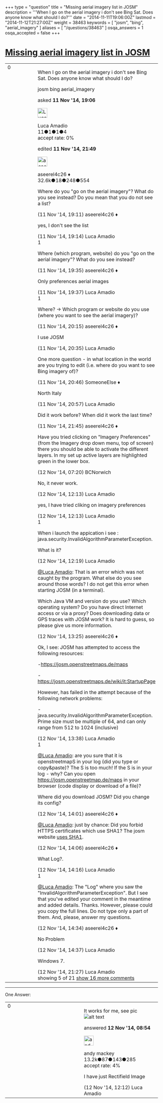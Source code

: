 +++
type = "question"
title = "Missing aerial imagery list in JOSM"
description = '''When I go on the aerial imagery i don&#x27;t see Bing Sat. Does anyone know what should I do?'''
date = "2014-11-11T19:06:00Z"
lastmod = "2014-11-12T21:27:00Z"
weight = 38463
keywords = [ "josm", "bing", "aerial_imagery" ]
aliases = [ "/questions/38463" ]
osqa_answers = 1
osqa_accepted = false
+++

<div class="headNormal">

# [Missing aerial imagery list in JOSM](/questions/38463/missing-aerial-imagery-list-in-josm)

</div>

<div id="main-body">

<div id="askform">

<table id="question-table" style="width:100%;">
<colgroup>
<col style="width: 50%" />
<col style="width: 50%" />
</colgroup>
<tbody>
<tr>
<td style="width: 30px; vertical-align: top"><div class="vote-buttons">
<span id="post-38463-upvote" class="ajax-command post-vote up" rel="nofollow" title="I like this post (click again to cancel)"> </span>
<div id="post-38463-score" class="post-score" title="current number of votes">
0
</div>
<span id="post-38463-downvote" class="ajax-command post-vote down" rel="nofollow" title="I dont like this post (click again to cancel)"> </span> <span id="favorite-mark" class="ajax-command favorite-mark" rel="nofollow" title="mark/unmark this question as favorite (click again to cancel)"> </span>
<div id="favorite-count" class="favorite-count">
&#10;</div>
</div></td>
<td><div id="item-right">
<div class="question-body">
<p>When I go on the aerial imagery i don't see Bing Sat. Does anyone know what should I do?</p>
</div>
<div id="question-tags" class="tags-container tags">
<span class="post-tag tag-link-josm" rel="tag" title="see questions tagged &#39;josm&#39;">josm</span> <span class="post-tag tag-link-bing" rel="tag" title="see questions tagged &#39;bing&#39;">bing</span> <span class="post-tag tag-link-aerial_imagery" rel="tag" title="see questions tagged &#39;aerial_imagery&#39;">aerial_imagery</span>
</div>
<div id="question-controls" class="post-controls">
&#10;</div>
<div class="post-update-info-container">
<div class="post-update-info post-update-info-user">
<p>asked <strong>11 Nov '14, 19:06</strong></p>
<img src="https://secure.gravatar.com/avatar/b0a12c463274aff9a2604366367d58ae?s=32&amp;d=identicon&amp;r=g" class="gravatar" width="32" height="32" alt="Luca%20Amadio&#39;s gravatar image" />
<p><span>Luca Amadio</span><br />
<span class="score" title="11 reputation points">11</span><span title="1 badges"><span class="badge1">●</span><span class="badgecount">1</span></span><span title="1 badges"><span class="silver">●</span><span class="badgecount">1</span></span><span title="4 badges"><span class="bronze">●</span><span class="badgecount">4</span></span><br />
<span class="accept_rate" title="Rate of the user&#39;s accepted answers">accept rate:</span> <span title="Luca Amadio has no accepted answers">0%</span></p>
</div>
<div class="post-update-info post-update-info-edited">
<p><span> edited <strong>11 Nov '14, 21:49</strong> </span></p>
<img src="https://secure.gravatar.com/avatar/66f0dc05b44574e3894be07b0b37cf37?s=32&amp;d=identicon&amp;r=g" class="gravatar" width="32" height="32" alt="aseerel4c26&#39;s gravatar image" />
<p><span>aseerel4c26 ♦</span><br />
<span class="score" title="32615 reputation points"><span>32.6k</span></span><span title="18 badges"><span class="badge1">●</span><span class="badgecount">18</span></span><span title="248 badges"><span class="silver">●</span><span class="badgecount">248</span></span><span title="554 badges"><span class="bronze">●</span><span class="badgecount">554</span></span></p>
</div>
</div>
<div id="comments-container-38463" class="comments-container">
<span id="38464"></span>
<div id="comment-38464" class="comment not_top_scorer">
<div id="post-38464-score" class="comment-score">
&#10;</div>
<div class="comment-text">
<p>Where do you "go on the aerial imagery"? What do you see instead? Do you mean that you do not see a list?</p>
</div>
<div id="comment-38464-info" class="comment-info">
<span class="comment-age">(11 Nov '14, 19:11)</span> <span class="comment-user userinfo">aseerel4c26 ♦</span>
</div>
</div>
<span id="38465"></span>
<div id="comment-38465" class="comment not_top_scorer">
<div id="post-38465-score" class="comment-score">
&#10;</div>
<div class="comment-text">
<p>yes, I don't see the list</p>
</div>
<div id="comment-38465-info" class="comment-info">
<span class="comment-age">(11 Nov '14, 19:14)</span> <span class="comment-user userinfo">Luca Amadio</span>
</div>
</div>
<span id="38466"></span>
<div id="comment-38466" class="comment">
<div id="post-38466-score" class="comment-score">
1
</div>
<div class="comment-text">
<p>Where (which program, website) do you "go on the aerial imagery"? What do you see instead?</p>
</div>
<div id="comment-38466-info" class="comment-info">
<span class="comment-age">(11 Nov '14, 19:35)</span> <span class="comment-user userinfo">aseerel4c26 ♦</span>
</div>
</div>
<span id="38467"></span>
<div id="comment-38467" class="comment not_top_scorer">
<div id="post-38467-score" class="comment-score">
&#10;</div>
<div class="comment-text">
<p>Only preferences aerial images</p>
</div>
<div id="comment-38467-info" class="comment-info">
<span class="comment-age">(11 Nov '14, 19:37)</span> <span class="comment-user userinfo">Luca Amadio</span>
</div>
</div>
<span id="38468"></span>
<div id="comment-38468" class="comment">
<div id="post-38468-score" class="comment-score">
1
</div>
<div class="comment-text">
<p>Where? → Which program or website do you use (where you want to see the aerial imagery)?</p>
</div>
<div id="comment-38468-info" class="comment-info">
<span class="comment-age">(11 Nov '14, 20:15)</span> <span class="comment-user userinfo">aseerel4c26 ♦</span>
</div>
</div>
<span id="38472"></span>
<div id="comment-38472" class="comment not_top_scorer">
<div id="post-38472-score" class="comment-score">
&#10;</div>
<div class="comment-text">
<p>I use JOSM</p>
</div>
<div id="comment-38472-info" class="comment-info">
<span class="comment-age">(11 Nov '14, 20:35)</span> <span class="comment-user userinfo">Luca Amadio</span>
</div>
</div>
<span id="38474"></span>
<div id="comment-38474" class="comment not_top_scorer">
<div id="post-38474-score" class="comment-score">
&#10;</div>
<div class="comment-text">
<p>One more question - in what location in the world are you trying to edit (i.e. where do you want to see Bing imagery of)?</p>
</div>
<div id="comment-38474-info" class="comment-info">
<span class="comment-age">(11 Nov '14, 20:46)</span> <span class="comment-user userinfo">SomeoneElse ♦</span>
</div>
</div>
<span id="38475"></span>
<div id="comment-38475" class="comment not_top_scorer">
<div id="post-38475-score" class="comment-score">
&#10;</div>
<div class="comment-text">
<p>North Italy</p>
</div>
<div id="comment-38475-info" class="comment-info">
<span class="comment-age">(11 Nov '14, 20:57)</span> <span class="comment-user userinfo">Luca Amadio</span>
</div>
</div>
<span id="38476"></span>
<div id="comment-38476" class="comment not_top_scorer">
<div id="post-38476-score" class="comment-score">
&#10;</div>
<div class="comment-text">
<p>Did it work before? When did it work the last time?</p>
</div>
<div id="comment-38476-info" class="comment-info">
<span class="comment-age">(11 Nov '14, 21:45)</span> <span class="comment-user userinfo">aseerel4c26 ♦</span>
</div>
</div>
<span id="38490"></span>
<div id="comment-38490" class="comment not_top_scorer">
<div id="post-38490-score" class="comment-score">
&#10;</div>
<div class="comment-text">
<p>Have you tried clicking on "Imagery Preferences" (from the Imagery drop down menu, top of screen) there you should be able to activate the different layers. In my set up active layers are highlighted green in the lower box.</p>
</div>
<div id="comment-38490-info" class="comment-info">
<span class="comment-age">(12 Nov '14, 07:20)</span> <span class="comment-user userinfo">BCNorwich</span>
</div>
</div>
<span id="38505"></span>
<div id="comment-38505" class="comment not_top_scorer">
<div id="post-38505-score" class="comment-score">
&#10;</div>
<div class="comment-text">
<p>No, it never work.</p>
</div>
<div id="comment-38505-info" class="comment-info">
<span class="comment-age">(12 Nov '14, 12:13)</span> <span class="comment-user userinfo">Luca Amadio</span>
</div>
</div>
<span id="38506"></span>
<div id="comment-38506" class="comment not_top_scorer">
<div id="post-38506-score" class="comment-score">
&#10;</div>
<div class="comment-text">
<p>yes, I have tried cliking on imagery preferences</p>
</div>
<div id="comment-38506-info" class="comment-info">
<span class="comment-age">(12 Nov '14, 12:13)</span> <span class="comment-user userinfo">Luca Amadio</span>
</div>
</div>
<span id="38508"></span>
<div id="comment-38508" class="comment">
<div id="post-38508-score" class="comment-score">
1
</div>
<div class="comment-text">
<p>When i launch the appication i see : java.security.InvalidAlgorithmParameterException.</p>
<p>What is it?</p>
</div>
<div id="comment-38508-info" class="comment-info">
<span class="comment-age">(12 Nov '14, 12:19)</span> <span class="comment-user userinfo">Luca Amadio</span>
</div>
</div>
<span id="38510"></span>
<div id="comment-38510" class="comment not_top_scorer">
<div id="post-38510-score" class="comment-score">
&#10;</div>
<div class="comment-text">
<p><a href="https://help.openstreetmap.org/users/9987/luca-amadio">@Luca Amadio</a>: That is an error which was not caught by the program. What else do you see around those words? I do not get this error when starting JOSM (in a terminal).</p>
<p>Which Java VM and version do you use? Which operating system? Do you have direct Internet access or via a proxy? Does downloading data or GPS traces with JOSM work? It is hard to guess, so please give us more information.</p>
</div>
<div id="comment-38510-info" class="comment-info">
<span class="comment-age">(12 Nov '14, 13:25)</span> <span class="comment-user userinfo">aseerel4c26 ♦</span>
</div>
</div>
<span id="38513"></span>
<div id="comment-38513" class="comment not_top_scorer">
<div id="post-38513-score" class="comment-score">
&#10;</div>
<div class="comment-text">
<p>Ok, I see: JOSM has attempted to access the following resources:</p>
<p>-<a href="https://josm.openstreetmaps.de/maps">https://josm.openstreetmaps.de/maps</a></p>
<p>-<a href="https://josm.openstreetmaps.de/wiki/it:StartupPage">https://josm.openstreetmaps.de/wiki/it:StartupPage</a></p>
<p>However, has failed in the attempt because of the following network problems:</p>
<p>-java.security.InvalidAlgorithmParameterException. Prime size must be multiple of 64, and can only range from 512 to 1024 (inclusive)</p>
</div>
<div id="comment-38513-info" class="comment-info">
<span class="comment-age">(12 Nov '14, 13:38)</span> <span class="comment-user userinfo">Luca Amadio</span>
</div>
</div>
<span id="38515"></span>
<div id="comment-38515" class="comment">
<div id="post-38515-score" class="comment-score">
1
</div>
<div class="comment-text">
<p><a href="https://help.openstreetmap.org/users/9987/luca-amadio"></a><a href="https://help.openstreetmap.org/users/9987/luca-amadio">@Luca Amadio</a>: are you sure that it is openstreetmapS in your log (did you type or copy&amp;paste)? The S is too much! If the S is in your log - why? Can you open <a href="https://josm.openstreetmap.de/maps">https://josm.openstreetmap.de/maps</a> in your browser (code display or download of a file)?</p>
<p>Where did you download JOSM? Did you change its config?</p>
</div>
<div id="comment-38515-info" class="comment-info">
<span class="comment-age">(12 Nov '14, 14:01)</span> <span class="comment-user userinfo">aseerel4c26 ♦</span>
</div>
</div>
<span id="38516"></span>
<div id="comment-38516" class="comment not_top_scorer">
<div id="post-38516-score" class="comment-score">
&#10;</div>
<div class="comment-text">
<p><a href="https://help.openstreetmap.org/users/9987/luca-amadio">@Luca Amadio</a>: just by chance: Did you forbid HTTPS certificates which use SHA1? The josm website <a href="https://www.ssllabs.com/ssltest/analyze.html?d=josm.openstreetmap.de">uses SHA1</a>.</p>
</div>
<div id="comment-38516-info" class="comment-info">
<span class="comment-age">(12 Nov '14, 14:06)</span> <span class="comment-user userinfo">aseerel4c26 ♦</span>
</div>
</div>
<span id="38517"></span>
<div id="comment-38517" class="comment not_top_scorer">
<div id="post-38517-score" class="comment-score">
&#10;</div>
<div class="comment-text">
<p>What Log?.</p>
</div>
<div id="comment-38517-info" class="comment-info">
<span class="comment-age">(12 Nov '14, 14:16)</span> <span class="comment-user userinfo">Luca Amadio</span>
</div>
</div>
<span id="38519"></span>
<div id="comment-38519" class="comment">
<div id="post-38519-score" class="comment-score">
1
</div>
<div class="comment-text">
<p><a href="https://help.openstreetmap.org/users/9987/luca-amadio"></a><a href="https://help.openstreetmap.org/users/9987/luca-amadio">@Luca Amadio</a>: The "Log" where you saw the "InvalidAlgorithmParameterException". But I see that you've edited your comment in the meantime and added details. Thanks. However, please could you copy the full lines. Do not type only a part of them. And, please, answer my questions.</p>
</div>
<div id="comment-38519-info" class="comment-info">
<span class="comment-age">(12 Nov '14, 14:34)</span> <span class="comment-user userinfo">aseerel4c26 ♦</span>
</div>
</div>
<span id="38520"></span>
<div id="comment-38520" class="comment not_top_scorer">
<div id="post-38520-score" class="comment-score">
&#10;</div>
<div class="comment-text">
<p>No Problem</p>
</div>
<div id="comment-38520-info" class="comment-info">
<span class="comment-age">(12 Nov '14, 14:37)</span> <span class="comment-user userinfo">Luca Amadio</span>
</div>
</div>
<span id="38526"></span>
<div id="comment-38526" class="comment not_top_scorer">
<div id="post-38526-score" class="comment-score">
&#10;</div>
<div class="comment-text">
<p>Windows 7.</p>
</div>
<div id="comment-38526-info" class="comment-info">
<span class="comment-age">(12 Nov '14, 21:27)</span> <span class="comment-user userinfo">Luca Amadio</span>
</div>
</div>
</div>
<div id="comment-tools-38463" class="comment-tools">
<span class="comments-showing"> showing 5 of 21 </span> <a href="#" class="show-all-comments-link">show 16 more comments</a>
</div>
<div class="clear">
&#10;</div>
<div id="comment-38463-form-container" class="comment-form-container">
&#10;</div>
<div class="clear">
&#10;</div>
</div></td>
</tr>
</tbody>
</table>

------------------------------------------------------------------------

<div class="tabBar">

<span id="sort-top"></span>

<div class="headQuestions">

One Answer:

</div>

</div>

<span id="38493"></span>

<div id="answer-container-38493" class="answer">

<table style="width:100%;">
<colgroup>
<col style="width: 50%" />
<col style="width: 50%" />
</colgroup>
<tbody>
<tr>
<td style="width: 30px; vertical-align: top"><div class="vote-buttons">
<span id="post-38493-upvote" class="ajax-command post-vote up" rel="nofollow" title="I like this post (click again to cancel)"> </span>
<div id="post-38493-score" class="post-score" title="current number of votes">
0
</div>
<span id="post-38493-downvote" class="ajax-command post-vote down" rel="nofollow" title="I dont like this post (click again to cancel)"> </span>
</div></td>
<td><div class="item-right">
<div class="answer-body">
<p>It works for me, see pic<img src="/upfiles/josm_Italy_north_bing.JPG" alt="alt text" /></p>
</div>
<div class="answer-controls post-controls">
&#10;</div>
<div class="post-update-info-container">
<div class="post-update-info post-update-info-user">
<p>answered <strong>12 Nov '14, 08:54</strong></p>
<img src="https://secure.gravatar.com/avatar/efa7ca36d4499200879223dc5ad5ecac?s=32&amp;d=identicon&amp;r=g" class="gravatar" width="32" height="32" alt="andy%20mackey&#39;s gravatar image" />
<p><span>andy mackey</span><br />
<span class="score" title="13238 reputation points"><span>13.2k</span></span><span title="87 badges"><span class="badge1">●</span><span class="badgecount">87</span></span><span title="143 badges"><span class="silver">●</span><span class="badgecount">143</span></span><span title="285 badges"><span class="bronze">●</span><span class="badgecount">285</span></span><br />
<span class="accept_rate" title="Rate of the user&#39;s accepted answers">accept rate:</span> <span title="andy mackey has 37 accepted answers">4%</span></p>
</img>
</div>
</div>
<div id="comments-container-38493" class="comments-container">
<span id="38504"></span>
<div id="comment-38504" class="comment">
<div id="post-38504-score" class="comment-score">
&#10;</div>
<div class="comment-text">
<p>I have just Rectifield Image</p>
</div>
<div id="comment-38504-info" class="comment-info">
<span class="comment-age">(12 Nov '14, 12:12)</span> <span class="comment-user userinfo">Luca Amadio</span>
</div>
</div>
</div>
<div id="comment-tools-38493" class="comment-tools">
&#10;</div>
<div class="clear">
&#10;</div>
<div id="comment-38493-form-container" class="comment-form-container">
&#10;</div>
<div class="clear">
&#10;</div>
</div></td>
</tr>
</tbody>
</table>

</div>

<div class="paginator-container-left">

</div>

</div>

</div>

